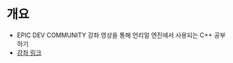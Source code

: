 # 개요
* EPIC DEV COMMUNITY 강좌 영상을 통해 언리얼 엔진에서 사용되는 C++ 공부하기
* [강좌 링크](https://dev.epicgames.com/community/learning/courses/KJ/unreal-engine-converting-blueprint-to-c/R8m/unreal-engine-starter-kit-overview)
